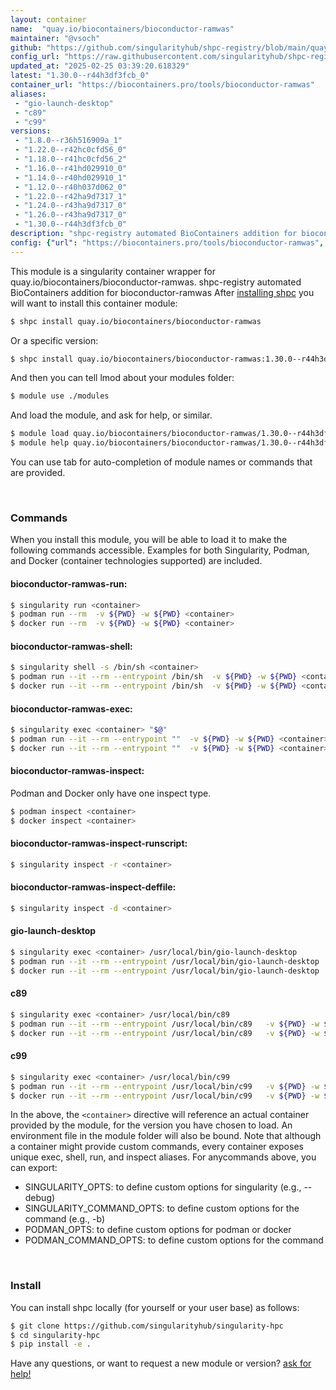 ```yaml
---
layout: container
name:  "quay.io/biocontainers/bioconductor-ramwas"
maintainer: "@vsoch"
github: "https://github.com/singularityhub/shpc-registry/blob/main/quay.io/biocontainers/bioconductor-ramwas/container.yaml"
config_url: "https://raw.githubusercontent.com/singularityhub/shpc-registry/main/quay.io/biocontainers/bioconductor-ramwas/container.yaml"
updated_at: "2025-02-25 03:39:20.618329"
latest: "1.30.0--r44h3df3fcb_0"
container_url: "https://biocontainers.pro/tools/bioconductor-ramwas"
aliases:
 - "gio-launch-desktop"
 - "c89"
 - "c99"
versions:
 - "1.8.0--r36h516909a_1"
 - "1.22.0--r42hc0cfd56_0"
 - "1.18.0--r41hc0cfd56_2"
 - "1.16.0--r41hd029910_0"
 - "1.14.0--r40hd029910_1"
 - "1.12.0--r40h037d062_0"
 - "1.22.0--r42ha9d7317_1"
 - "1.24.0--r43ha9d7317_0"
 - "1.26.0--r43ha9d7317_0"
 - "1.30.0--r44h3df3fcb_0"
description: "shpc-registry automated BioContainers addition for bioconductor-ramwas"
config: {"url": "https://biocontainers.pro/tools/bioconductor-ramwas", "maintainer": "@vsoch", "description": "shpc-registry automated BioContainers addition for bioconductor-ramwas", "latest": {"1.30.0--r44h3df3fcb_0": "sha256:10a1c6b4a98e51ea4c5003d57089c41c26e1e95bc36a7ff1352d629f4d9062ca"}, "tags": {"1.8.0--r36h516909a_1": "sha256:95b93cb98f9c8240d797b4eff7da84aa64099013c52b1d4bb6fb58e20fec3c3c", "1.22.0--r42hc0cfd56_0": "sha256:54b9d5995b5375eb47b43044a6306bd74616b76c0eee56dacdfbcb0aaa7bdec0", "1.18.0--r41hc0cfd56_2": "sha256:3658661b929abe6ddef6ab30dcfc83640ca590db52a7986f2f8313d6bc7e0dd6", "1.16.0--r41hd029910_0": "sha256:e9d62be7b8323519e8dab0b9354dc0b5491d91b56f96c384668e360016b9922e", "1.14.0--r40hd029910_1": "sha256:dcc7233f17f99af6d7b9f25781162bff974046a0ebe82c6e6a315e862c3706d5", "1.12.0--r40h037d062_0": "sha256:136de63820e263b5d8bbfe14aae04ee4dda3e11c1b06cc2ac2336fffc3570274", "1.22.0--r42ha9d7317_1": "sha256:33b1d62e4e625743b790fea855f7c57e178b42c4c5cb93136c4fc2b0108d0014", "1.24.0--r43ha9d7317_0": "sha256:232c3915fee7463ea47b0eb9d10e92a6d4d1ebf0e8f8d426e874d70317c90a7c", "1.26.0--r43ha9d7317_0": "sha256:977d59a9519efd4a9cd6f404b3de9127dd99cb04499d262cfc0c293b6aa797b5", "1.30.0--r44h3df3fcb_0": "sha256:10a1c6b4a98e51ea4c5003d57089c41c26e1e95bc36a7ff1352d629f4d9062ca"}, "docker": "quay.io/biocontainers/bioconductor-ramwas", "aliases": {"gio-launch-desktop": "/usr/local/bin/gio-launch-desktop", "c89": "/usr/local/bin/c89", "c99": "/usr/local/bin/c99"}}
---
```


This module is a singularity container wrapper for quay.io/biocontainers/bioconductor-ramwas.
shpc-registry automated BioContainers addition for bioconductor-ramwas
After [installing shpc](#install) you will want to install this container module:


```bash
$ shpc install quay.io/biocontainers/bioconductor-ramwas
```

Or a specific version:

```bash
$ shpc install quay.io/biocontainers/bioconductor-ramwas:1.30.0--r44h3df3fcb_0
```

And then you can tell lmod about your modules folder:

```bash
$ module use ./modules
```

And load the module, and ask for help, or similar.

```bash
$ module load quay.io/biocontainers/bioconductor-ramwas/1.30.0--r44h3df3fcb_0
$ module help quay.io/biocontainers/bioconductor-ramwas/1.30.0--r44h3df3fcb_0
```

You can use tab for auto-completion of module names or commands that are provided.

<br>

### Commands

When you install this module, you will be able to load it to make the following commands accessible.
Examples for both Singularity, Podman, and Docker (container technologies supported) are included.

#### bioconductor-ramwas-run:

```bash
$ singularity run <container>
$ podman run --rm  -v ${PWD} -w ${PWD} <container>
$ docker run --rm  -v ${PWD} -w ${PWD} <container>
```

#### bioconductor-ramwas-shell:

```bash
$ singularity shell -s /bin/sh <container>
$ podman run --it --rm --entrypoint /bin/sh  -v ${PWD} -w ${PWD} <container>
$ docker run --it --rm --entrypoint /bin/sh  -v ${PWD} -w ${PWD} <container>
```

#### bioconductor-ramwas-exec:

```bash
$ singularity exec <container> "$@"
$ podman run --it --rm --entrypoint ""  -v ${PWD} -w ${PWD} <container> "$@"
$ docker run --it --rm --entrypoint ""  -v ${PWD} -w ${PWD} <container> "$@"
```

#### bioconductor-ramwas-inspect:

Podman and Docker only have one inspect type.

```bash
$ podman inspect <container>
$ docker inspect <container>
```

#### bioconductor-ramwas-inspect-runscript:

```bash
$ singularity inspect -r <container>
```

#### bioconductor-ramwas-inspect-deffile:

```bash
$ singularity inspect -d <container>
```


#### gio-launch-desktop

```bash
$ singularity exec <container> /usr/local/bin/gio-launch-desktop
$ podman run --it --rm --entrypoint /usr/local/bin/gio-launch-desktop   -v ${PWD} -w ${PWD} <container> -c " $@"
$ docker run --it --rm --entrypoint /usr/local/bin/gio-launch-desktop   -v ${PWD} -w ${PWD} <container> -c " $@"
```


#### c89

```bash
$ singularity exec <container> /usr/local/bin/c89
$ podman run --it --rm --entrypoint /usr/local/bin/c89   -v ${PWD} -w ${PWD} <container> -c " $@"
$ docker run --it --rm --entrypoint /usr/local/bin/c89   -v ${PWD} -w ${PWD} <container> -c " $@"
```


#### c99

```bash
$ singularity exec <container> /usr/local/bin/c99
$ podman run --it --rm --entrypoint /usr/local/bin/c99   -v ${PWD} -w ${PWD} <container> -c " $@"
$ docker run --it --rm --entrypoint /usr/local/bin/c99   -v ${PWD} -w ${PWD} <container> -c " $@"
```



In the above, the `<container>` directive will reference an actual container provided
by the module, for the version you have chosen to load. An environment file in the
module folder will also be bound. Note that although a container
might provide custom commands, every container exposes unique exec, shell, run, and
inspect aliases. For anycommands above, you can export:

 - SINGULARITY_OPTS: to define custom options for singularity (e.g., --debug)
 - SINGULARITY_COMMAND_OPTS: to define custom options for the command (e.g., -b)
 - PODMAN_OPTS: to define custom options for podman or docker
 - PODMAN_COMMAND_OPTS: to define custom options for the command

<br>

### Install

You can install shpc locally (for yourself or your user base) as follows:

```bash
$ git clone https://github.com/singularityhub/singularity-hpc
$ cd singularity-hpc
$ pip install -e .
```

Have any questions, or want to request a new module or version? [ask for help!](https://github.com/singularityhub/singularity-hpc/issues)